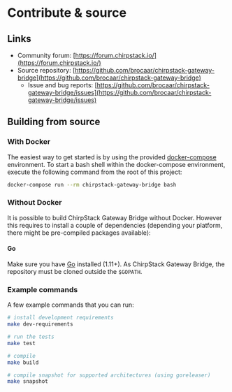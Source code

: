 # Contribute & source

## Links

- Community forum: [https://forum.chirpstack.io/](https://forum.chirpstack.io/)
- Source repository: [https://github.com/brocaar/chirpstack-gateway-bridge](https://github.com/brocaar/chirpstack-gateway-bridge)
  - Issue and bug reports: [https://github.com/brocaar/chirpstack-gateway-bridge/issues](https://github.com/brocaar/chirpstack-gateway-bridge/issues)

## Building from source

### With Docker

The easiest way to get started is by using the provided 
[docker-compose](https://docs.docker.com/compose/) environment. To start a bash
shell within the docker-compose environment, execute the following command from
the root of this project:

```bash
docker-compose run --rm chirpstack-gateway-bridge bash
```

### Without Docker

It is possible to build ChirpStack Gateway Bridge without Docker. However this requires
to install a couple of dependencies (depending your platform, there might be
pre-compiled packages available):

#### Go

Make sure you have [Go](https://golang.org/) installed (1.11+). As
ChirpStack Gateway Bridge, the repository must be cloned outside the `$GOPATH`.

### Example commands

A few example commands that you can run:

```bash
# install development requirements
make dev-requirements

# run the tests
make test

# compile
make build

# compile snapshot for supported architectures (using goreleaser)
make snapshot
```
